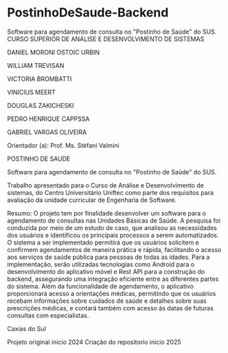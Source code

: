 # PostinhoDeSaude-Backend

Software para agendamento de consulta no "Postinho de Saúde" do SUS. CURSO SUPERIOR DE ANÁLISE E DESENVOLVIMENTO DE SISTEMAS

DANIEL MORONI OSTOIC URBIN

WILLIAM TREVISAN

VICTORIA BROMBATTI

VINICIUS MEERT

DOUGLAS ZAKICHESKI

PEDRO HENRIQUE CAPPSSA

GABRIEL VARGAS OLIVEIRA

Orientador (a): Prof. Ms. Stéfani Valmini

POSTINHO DE SAUDE

Software para agendamento de consulta no "Postinho de Saúde" do SUS.

Trabalho apresentado para o Curso de Análise e Desenvolvimento de sistemas, do Centro Universitário Uniftec como parte dos requisitos para avaliação da unidade curricular de Engenharia de Software.

Resumo: O projeto tem por finalidade desenvolver um software para o agendamento de consultas nas Unidades Básicas de Saúde. A pesquisa foi conduzida por meio de um estudo de caso, que analisou as necessidades dos usuários e identificou os principais processos a serem automatizados. O sistema a ser implementado permitirá que os usuários solicitem e confirmem agendamentos de maneira prática e rápida, facilitando o acesso aos serviços de saúde pública para pessoas de todas as idades. Para a implementação, serão utilizadas tecnologias como Android para o desenvolvimento do aplicativo móvel e Rest API para a construção do backend, assegurando uma integração eficiente entre as diferentes partes do sistema. Além da funcionalidade de agendamento, o aplicativo proporcionará acesso a orientações médicas, permitindo que os usuários recebam informações sobre cuidados de saúde e detalhes sobre suas prescrições médicas, e contará também com acesso às datas de futuras consultas com especialistas.

Caxias do Sul

Projeto original inicio 2024 Criação do repositorio inicio 2025

